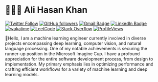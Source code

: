 # 👨🏻‍💻 Ali Hasan Khan
[![Twitter Follow](https://img.shields.io/twitter/follow/AliHasanKhan08?style=social)](https://twitter.com/AliHasanKhan08)
[![GitHub followers](https://img.shields.io/github/followers/Ali-Hasan-Khan28?label=Follow&style=social)](https://github.com/Ali-Hasan-Khan28)
[![Gmail Badge](https://img.shields.io/badge/-alihasank2003@gmail.com-c14438?style=social&logo=Gmail&logoColor=red&link=mailto:alihasank2003@gmail.com)](mailto:alihasank2003@gmail.com)
[![LinkedIn Badge](https://img.shields.io/badge/-LinkedIn-blue?style=social&logo=Linkedin&logoColor=blue&link=https://www.linkedin.com/in/ashleymavericks/)](https://www.linkedin.com/in/ali-hasan-khan-28863b232/)
[![wakatime](https://wakatime.com/badge/user/eafdbba4-cec2-4c99-8cd5-5fc36bb00274.svg)](https://wakatime.com/dashboard)
[![LeetCode](https://img.shields.io/badge/dynamic/json?style=plastic&labelColor=black&color=%23ffa116&label=Solved&query=solvedOverTotal&url=https%3A%2F%2Fleetcode-badge.vercel.app%2Fapi%2Fusers%2FAli_Hasan_Khan&logo=leetcode&logoColor=yellow)](https://leetcode.com/Ali_Hasan_Khan/)
[![Stack Overflow](https://img.shields.io/badge/Stack%20Overflow-Ask%20Questions-green.svg)]([https://stackoverflow.com/questions/tagged/your-tag-here](https://stackoverflow.com/users/19986303/ali-hasan-khan))
[![ProfileViews](https://komarev.com/ghpvc/?username=Ali-Hasan-Khan28&color=ff69b4&style=flat)](https://komarev.com/ghpvc/?username=Ali-Hasan-Khan28)

:wave:Hello, I am a machine learning engineer currently involved in diverse projects encompassing deep learning, computer vision, and natural language processing. One of my notable achievements is securing the runner-up position in the Microsoft Imagine Cup. I have a profound appreciation for the entire software development process, from design to implementation. My primary emphasis lies in optimizing performance and crafting efficient workflows for a variety of machine learning and deep learning models.
